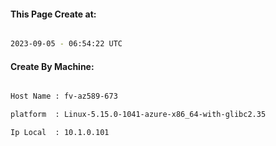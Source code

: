 
   
#### This Page Create at:

```bash

2023-09-05 - 06:54:22 UTC

```

#### Create By Machine:

```bash

Host Name : fv-az589-673

platform  : Linux-5.15.0-1041-azure-x86_64-with-glibc2.35

Ip Local  : 10.1.0.101

```

